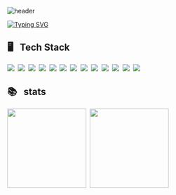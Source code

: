 ![header](https://capsule-render.vercel.app/api?type=waving&height=300&section=header&text=KwonSoonSung&desc=Front-End%20Developer&fontAlignY=40&color=gradient&animation=twinkling)

[![Typing SVG](https://readme-typing-svg.demolab.com?font=Fira+Code&size=26&pause=1000&color=8267F7&center=true&vCenter=true&width=850&lines=Welcome+to+my+github+%F0%9F%91%8B)](https://git.io/typing-svg)


## 🖥️ &nbsp; Tech Stack

<img src="https://img.shields.io/badge/HTML-E34F26?style=flat&logo=HTML5&logoColor=white"/>&nbsp;
<img src="https://img.shields.io/badge/CSS-1572B6?style=flat&logo=CSS3&logoColor=white"/>&nbsp;
<img src="https://img.shields.io/badge/JavaScript-F7DF1E?style=flat&logo=JavaScript&logoColor=white"/>&nbsp;
<img src="https://img.shields.io/badge/TypeScript-3178C6?style=flat&logo=TypeScript&logoColor=white"/>&nbsp;
<img src="https://img.shields.io/badge/React-61DAFB?style=flat&logo=React&logoColor=white"/>&nbsp;
<img src="https://img.shields.io/badge/ReactQuery-FF4154?style=flat&logo=ReactQuery&logoColor=white"/>&nbsp;
<img src="https://img.shields.io/badge/ReactRouter-CA4245?style=flat&logo=ReactRouter&logoColor=white"/>&nbsp;
<img src="https://img.shields.io/badge/ReactHookForm-EC5990?style=flat&logo=ReactHookForm&logoColor=white"/>&nbsp;
<img src="https://img.shields.io/badge/TailwindCSS-06B6D4?style=flat&logo=TailwindCSS&logoColor=white"/>&nbsp;
<img src="https://img.shields.io/badge/Bootstrap-7952B3?style=flat&logo=Bootstrap&logoColor=white"/>&nbsp;
<img src="https://img.shields.io/badge/styledComponents-DB7093?style=flat&logo=styledComponents&logoColor=white"/>&nbsp;
<img src="https://img.shields.io/badge/Django-092E20?style=flat&logo=Django&logoColor=white"/>&nbsp;
<img src="https://img.shields.io/badge/Python-3776AB?style=flat&logo=Python&logoColor=white"/>&nbsp;

## 📚 &nbsp; stats

<div>
    <img height="180em" src="https://github-readme-stats.vercel.app/api?username=tnstjd120&show_icons=true&theme=tokyonight">&nbsp;
    <img height="180em" src="https://github-readme-stats.vercel.app/api/top-langs/?username=tnstjd120&layout=compact&theme=tokyonight">
</div>



